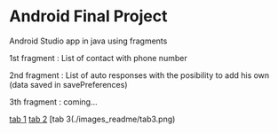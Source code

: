 # Android Final Project

Android Studio app in java using fragments 

1st fragment : List of contact with phone number

2nd fragment : List of auto responses with the posibility to add his own (data saved in savePreferences)

3th fragment : coming...


[tab 1](./images_readme/tab1.png) [tab 2](./images_readme/tab2.png) [tab 3(./images_readme/tab3.png)